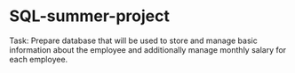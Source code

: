 # SQL-summer-project
Task:  Prepare database that will be used to store and manage basic information about the employee and additionally manage monthly salary for each employee.
